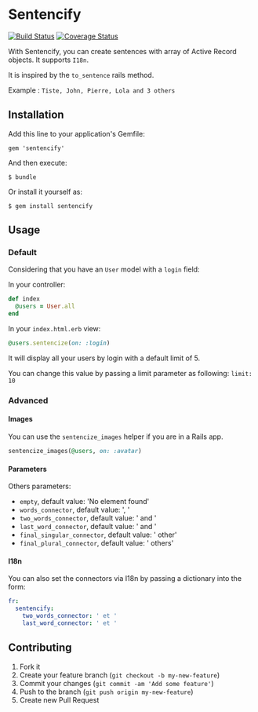 # Sentencify

[![Build Status](https://travis-ci.org/tiste/sentencify.png?branch=develop)](https://travis-ci.org/tiste/sentencify)
[![Coverage Status](https://coveralls.io/repos/tiste/sentencify/badge.png?branch=develop)](https://coveralls.io/r/tiste/sentencify?branch=develop)

With Sentencify, you can create sentences with array of Active Record objects.
It supports `I18n`.

It is inspired by the `to_sentence` rails method.

Example :
`Tiste, John, Pierre, Lola and 3 others`

## Installation

Add this line to your application's Gemfile:

    gem 'sentencify'

And then execute:

    $ bundle

Or install it yourself as:

    $ gem install sentencify

## Usage

### Default

Considering that you have an `User` model with a `login` field:

In your controller:

```rb
def index
  @users = User.all
end
```

In your `index.html.erb` view:

```rb
@users.sentencize(on: :login)
```

It will display all your users by login with a default limit of 5.

You can change this value by passing a limit parameter as following: `limit: 10`

### Advanced

#### Images

You can use the `sentencize_images` helper if you are in a Rails app.

```rb
sentencize_images(@users, on: :avatar)
```

#### Parameters

Others parameters:
* `empty`, default value: 'No element found'
* `words_connector`, default value: ', '
* `two_words_connector`, default value: ' and '
* `last_word_connector`, default value: ' and '
* `final_singular_connector`, default value: ' other'
* `final_plural_connector`, default value: ' others'

#### I18n

You can also set the connectors via I18n by passing a dictionary into the form:

```yml
fr:
  sentencify:
    two_words_connector: ' et '
    last_word_connector: ' et '
```

## Contributing

1. Fork it
2. Create your feature branch (`git checkout -b my-new-feature`)
3. Commit your changes (`git commit -am 'Add some feature'`)
4. Push to the branch (`git push origin my-new-feature`)
5. Create new Pull Request
